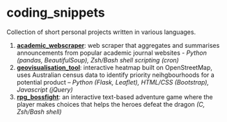 # coding_snippets
Collection of short personal projects written in various languages.

1. **[academic_webscraper](https://github.com/stanfordblee/coding_snippets/tree/main/academic_webscraper)**: web scraper that aggregates and summarises announcements from popular academic journal websites - *Python (pandas, BeautifulSoup), Zsh/Bash shell scripting (cron)*
2. **[geovisualisation_tool](https://github.com/stanfordblee/coding_snippets/tree/main/geovisualisation_tool)**: interactive heatmap built on OpenStreetMap, uses Australian census data to identify priority neihgbourhoods for a potential product – *Python (Flask, Leaflet), HTML/CSS (Bootstrap), Javascript (jQuery)*
3. **[rpg_bossfight](https://github.com/stanfordblee/coding_snippets/tree/main/rpg_bossfight)**: an interactive text-based adventure game where the player makes choices that helps the heroes defeat the dragon *(C, Zsh/Bash shell)*
